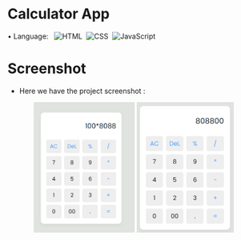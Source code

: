 # Calculator App
 •	Language: &nbsp;
![HTML](https://img.shields.io/badge/-HTML-FA8000?style=for-the-badge&logo=html5&logoColor=white)&nbsp;
![CSS](https://img.shields.io/badge/-CSS-097AFA?style=for-the-badge&logo=css3&logoColor=white")&nbsp;
![JavaScript](https://img.shields.io/badge/-JavaScript-F7DF1E?style=for-the-badge&logo=javascript&logoColor=white)&nbsp;

# Screenshot
- Here we have the project screenshot :

<p align="center">
<img src="./images/Screenshot 2023-07-24 085822.png" width=40% >
<img src="./images/Screenshot 2023-07-24 085852.png" width=38.4%>
</p>








